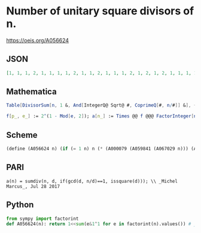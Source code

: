 # Number of unitary square divisors of n\.
https://oeis.org/A056624
## JSON
```JSON
[1, 1, 1, 2, 1, 1, 1, 1, 2, 1, 1, 2, 1, 1, 1, 2, 1, 2, 1, 2, 1, 1, 1, 1, 2, 1, 1, 2, 1, 1, 1, 1, 1, 1, 1, 4, 1, 1, 1, 1, 1, 1, 1, 2, 2, 1, 1, 2, 2, 2, 1, 2, 1, 1, 1, 1, 1, 1, 1, 2, 1, 1, 2, 2, 1, 1, 1, 2, 1, 1, 1, 2, 1, 1, 2, 2, 1, 1, 1, 2, 2, 1, 1, 2, 1, 1, 1, 1, 1, 2, 1, 2, 1, 1, 1, 1, 1, 2, 2, 4, 1, 1, 1, 1, 1]
```
## Mathematica
```Mathematica
Table[DivisorSum[n, 1 &, And[IntegerQ@ Sqrt@ #, CoprimeQ[#, n/#]] &], {n, 105}] (* _Michael De Vlieger_, Jul 28 2017 *)
```
```Mathematica
f[p_, e_] := 2^(1 - Mod[e, 2]); a[n_] := Times @@ f @@@ FactorInteger[n]; Array[a, 100] (* _Amiram Eldar_, Jan 03 2022 *)
```
## Scheme
```Scheme
(define (A056624 n) (if (= 1 n) n (* (A000079 (A059841 (A067029 n))) (A056624 (A028234 n))))) ;; _Antti Karttunen_, Jul 28 2017
```
## PARI
```PARI
a(n) = sumdiv(n, d, if(gcd(d, n/d)==1, issquare(d))); \\ _Michel Marcus_, Jul 28 2017
```
## Python
```Python
from sympy import factorint
def A056624(n): return 1<<sum(e&1^1 for e in factorint(n).values()) # _Chai Wah Wu_, Aug 03 2024
```
